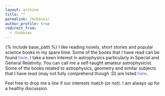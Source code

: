 ```yaml
---
layout: archive
title: ""
permalink: /hobbies/
author_profile: true
redirect_from:
  - /hobbies
---
```


{% include base_path %}
I like reading novels, short stories and popular science books in my spare time. Some of the books that I have read can be found <a href="https://avirupmandal.github.io/general-books/" style="text-decoration:none"><span style="color:RoyalBlue">here</span></a>.
I take a keen interest in astrophysics particularly in Special and General Relativity. You can call me a self-taught amateur astrophysicist. Some of the books related to astrophysics, geometry and similar subjects that I have read (may not fully comprehend though :D) are listed <a href="https://avirupmandal.github.io/technical-books/" style="text-decoration:none"><span style="color:RoyalBlue">here</span></a>.


Feel free to drop me a line if our interests match (or not). I am always up for a healthy discussion.